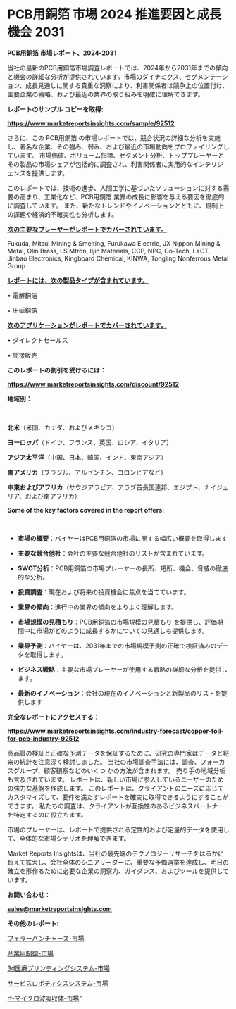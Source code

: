 # PCB用銅箔 市場 2024 推進要因と成長機会 2031

<strong>PCB用銅箔 市場レポート、2024-2031</strong>

当社の最新のPCB用銅箔市場調査レポートでは、2024年から2031年までの傾向と機会の詳細な分析が提供されています。市場のダイナミクス、セグメンテーション、成長見通しに関する貴重な洞察により、利害関係者は競争上の位置付け、主要企業の戦略、および最近の業界の取り組みを明確に理解できます。



<strong>レポートのサンプル コピーを取得:</strong> <a href=https://www.marketreportsinsights.com/sample/92512>

<strong><u>https://www.marketreportsinsights.com/sample/92512</u></strong></a>

さらに、この PCB用銅箔 の市場レポートでは、競合状況の詳細な分析を実施し、著名な企業、その強み、弱み、および最近の市場動向をプロファイリングしています。 市場価値、ボリューム指標、セグメント分析、トッププレーヤーとその製品の市場シェアが包括的に調査され、利害関係者に実用的なインテリジェンスを提供します。

このレポートでは、技術の進歩、人間工学に基づいたソリューションに対する需要の高まり、工業化など、PCB用銅箔 業界の成長に影響を与える要因を徹底的に調査しています。 また、新たなトレンドやイノベーションとともに、規制上の課題や経済的不確実性も分析します。



<strong><u>次の主要なプレーヤーがレポートでカバーされています。</u></strong>

Fukuda, Mitsui Mining & Smelting, Furukawa Electric, JX Nippon Mining & Metal, Olin Brass, LS Mtron, Iljin Materials, CCP, NPC, Co-Tech, LYCT, Jinbao Electronics, Kingboard Chemical, KINWA, Tongling Nonferrous Metal Group



<strong><u><b>レポートには、次の製品タイプが含まれています。</b></u></strong>

• 電解銅箔

• 圧延銅箔



<strong><u><b>次のアプリケーションがレポートでカバーされています。</b></u></strong>

• ダイレクトセールス

• 間接販売



<strong><b>このレポートの割引を受けるには：</b></strong>

<a href=https://www.marketreportsinsights.com/discount/92512>

<strong><u>https://www.marketreportsinsights.com/discount/92512</u></strong></a>



<strong>地域別：</strong>

<strong> </strong>



<strong>北米</strong>（米国、カナダ、およびメキシコ）



<strong>ヨーロッパ</strong>（ドイツ、フランス、英国、ロシア、イタリア）



<strong>アジア太平洋</strong>（中国、日本、韓国、インド、東南アジア）



<strong>南アメリカ</strong>（ブラジル、アルゼンチン、コロンビアなど）



<strong>中東およびアフリカ</strong>（サウジアラビア、アラブ首長国連邦、エジプト、ナイジェリア、および南アフリカ）



<strong>Some of the key factors covered in the report offers:</strong>

<strong> </strong>
<ul>
  <li>

<strong>市場の概要</strong>：バイヤーはPCB用銅箔の市場に関する幅広い概要を取得します</li>
  <li>

<strong>主要な競合他社</strong>：会社の主要な競合他社のリストが含まれています。</li>
  <li>

<strong>SWOT分析</strong>：PCB用銅箔の市場プレーヤーの長所、短所、機会、脅威の徹底的な分析。</li>
  <li>

<strong>投資調査</strong>：現在および将来の投資機会に焦点を当てています。</li>
  <li>

<strong>業界の傾向</strong>：進行中の業界の傾向をよりよく理解します。</li>
  <li>

<strong>市場規模の見積もり</strong>：PCB用銅箔の市場規模の見積もり を提供し、評価期間中に市場がどのように成長するかについての見通しも提供します。</li>
  <li>

<strong>業界予測</strong>：バイヤーは、2031年までの市場規模予測の正確で検証済みのデータを取得します。</li>
  <li>

<strong>ビジネス戦略</strong>：主要な市場プレーヤーが使用する戦略の詳細な分析を提供します。</li>
  <li>

<strong>最新のイノベーション</strong>：会社の現在のイノベーションと新製品のリストを提供します</li>
</ul>


<strong>完全なレポートにアクセスする</strong>：

<a href=https://www.marketreportsinsights.com/industry-forecast/copper-foil-for-pcb-industry-92512>

<strong><u>https://www.marketreportsinsights.com/industry-forecast/copper-foil-for-pcb-industry-92512</u></strong></a>

高品質の検証と正確な予測データを保証するために、研究の専門家はデータと将来の統計を注意深く検討しました。 当社の市場調査手法には、調査、フォーカスグループ、顧客観察などのいくつ かの方法が含まれます。 売り手の地域分析も言及されています。 レポートは、新しい市場に参入しているユーザーのための強力な基盤を作成します。 このレポートは、クライアントのニーズに応じてカスタマイズして、要件を満たすレポートを確実に取得できるようにすることができます。 私たちの調査は、クライアントが互換性のあるビジネスパートナーを特定するのに役立ちます。

市場のプレーヤーは、レポートで提供される定性的および定量的データを使用して、全体的な市場シナリオを理解できます。

Market Reports Insightsは、当社の最先端のテクノロジーリサーチをはるかに超えて拡大し、会社全体のシニアリーダーに、重要な予備選挙を達成し、明日の確立を形作るために必要な企業の洞察力、ガイダンス、およびツールを提供しています。



<strong><b>お問い合わせ</b></strong>：

<a href=mailto:sales@marketreportsinsights.com>

<strong><u>sales@marketreportsinsights.com</u></strong></a>



<strong>その他のレポート:</strong>

<a href=https://www.linkedin.com/pulse/フェラーバンチャーズ-市場-2023-年のダイナミクスとビジネストレンド-2030-pr-news-hub-gxdkf/>フェラーバンチャーズ-市場</a>

<a href=https://www.linkedin.com/pulse/産業用制御-市場-2023-新興市場-将来の動向と市場需要-2030-pr-news-hub-gu6af/>産業用制御-市場</a>

<a href=https://www.linkedin.com/pulse/3d医療プリンティングシステム-市場-2023-推進要因と成長機会-2030-pr-news-hub-kbi2f/>3d医療プリンティングシステム-市場</a>

<a href=https://www.linkedin.com/pulse/サービスロボティクスシステム-市場-2023-収益と成長ドライバー-2030-pr-news-hub-mh2ff/>サービスロボティクスシステム-市場</a>

<a href=https://www.linkedin.com/pulse/rf-マイクロ波吸収体-市場-2023-swot-分析と最新イノベーション-2030-pr-news-hub-vwp2f/>rf-マイクロ波吸収体-市場</a>"
